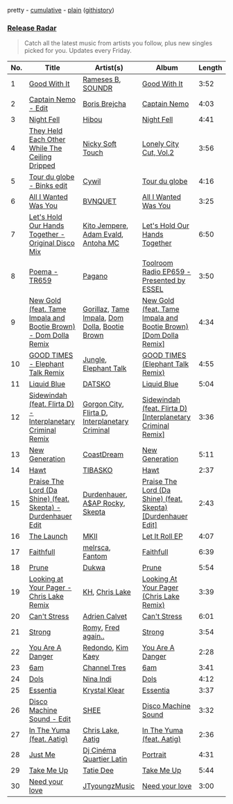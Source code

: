 pretty - [cumulative](/playlists/cumulative/Release%20Radar.md) - [plain](/playlists/plain/37i9dQZEVXbsudmxBFKW7G) ([githistory](https://github.githistory.xyz/vitokorn/spotify-playlist-archive/blob/master/playlists/plain/37i9dQZEVXbsudmxBFKW7G))

### [Release Radar](https://open.spotify.com/playlist/37i9dQZEVXbsudmxBFKW7G)

> Catch all the latest music from artists you follow, plus new singles picked for you. Updates every Friday.

| No. | Title | Artist(s) | Album | Length |
|---|---|---|---|---|
| 1 | [Good With It](https://open.spotify.com/track/3YOaNc8IzHkGCKqoP4ePBa) | [Rameses B](https://open.spotify.com/artist/06EfEcjc0vdvI6VNL0soIO), [SOUNDR](https://open.spotify.com/artist/0YnlfML5Nu6DrpCshXMH0X) | [Good With It](https://open.spotify.com/album/0RtdWilPUDpbDjs4Gc8yV5) | 3:52 |
| 2 | [Captain Nemo - Edit](https://open.spotify.com/track/0vwwoC3JkR0Cinl4i3DqU6) | [Boris Brejcha](https://open.spotify.com/artist/6caPJFLv1wesmM7gwK1ACy) | [Captain Nemo](https://open.spotify.com/album/7cfkSlQnFIzK5T5ZT8Q1mu) | 4:03 |
| 3 | [Night Fell](https://open.spotify.com/track/0eNfbilBBIfFrX4p3kJvCG) | [Hibou](https://open.spotify.com/artist/60S3PHPmmVaBxa0zrcAiHq) | [Night Fell](https://open.spotify.com/album/1xW25LSEhasOLciPy5yTFq) | 4:41 |
| 4 | [They Held Each Other While The Ceiling Dripped](https://open.spotify.com/track/1aLVIix0V8FBuwH5WM66vj) | [Nicky Soft Touch](https://open.spotify.com/artist/4UnRBcKqtCjcK8sqTR2MRc) | [Lonely City Cut, Vol.2](https://open.spotify.com/album/207GTcHwSPJUvSntDgiULj) | 3:56 |
| 5 | [Tour du globe - Binks edit](https://open.spotify.com/track/6macjKQaNAWxikc5g063WL) | [Cywil](https://open.spotify.com/artist/4UTCPF9RGPDlFbqEbvGIWx) | [Tour du globe](https://open.spotify.com/album/3PW1PZRVG6nEVv4WcqMLZW) | 4:16 |
| 6 | [All I Wanted Was You](https://open.spotify.com/track/1s8kthHLcUkXbKGnWvTFOY) | [BVNQUET](https://open.spotify.com/artist/3kS6ce97k6g4h7V1OdlMxv) | [All I Wanted Was You](https://open.spotify.com/album/3u8d3ds4Wt6pICPPmerR5d) | 3:25 |
| 7 | [Let's Hold Our Hands Together - Original Disco Mix](https://open.spotify.com/track/4KJrHu2tjoSXj9YzW7xBkZ) | [Kito Jempere](https://open.spotify.com/artist/1rcYZdCzi3poheNNvupX7K), [Adam Evald](https://open.spotify.com/artist/2ogRKEmGYMzhPjBY3rfcA4), [Antoha MC](https://open.spotify.com/artist/6OqmKFaRcw0f23m5PQ9CrL) | [Let's Hold Our Hands Together](https://open.spotify.com/album/4aEfu8goGRyP3bjsMAkDkY) | 6:50 |
| 8 | [Poema - TR659](https://open.spotify.com/track/0d9GNHLxeznTW6br72HBLU) | [Pagano](https://open.spotify.com/artist/3j2JOqx0mLDrHZzm9TVT3G) | [Toolroom Radio EP659 - Presented by ESSEL](https://open.spotify.com/album/1bUWsecJrElSEwmjBGElVK) | 3:50 |
| 9 | [New Gold (feat. Tame Impala and Bootie Brown) - Dom Dolla Remix](https://open.spotify.com/track/2c3KCGq6UojB2c8UAFrRON) | [Gorillaz](https://open.spotify.com/artist/3AA28KZvwAUcZuOKwyblJQ), [Tame Impala](https://open.spotify.com/artist/5INjqkS1o8h1imAzPqGZBb), [Dom Dolla](https://open.spotify.com/artist/205i7E8fNVfojowcQSfK9m), [Bootie Brown](https://open.spotify.com/artist/6GI3CJjT2bOnMfprCpjT1d) | [New Gold (feat. Tame Impala and Bootie Brown) [Dom Dolla Remix]](https://open.spotify.com/album/7BVQ5jsPNkmQUnlOU0mg6e) | 4:34 |
| 10 | [GOOD TIMES - Elephant Talk Remix](https://open.spotify.com/track/3xsNTAAseZTnt9qeYBZVvA) | [Jungle](https://open.spotify.com/artist/59oA5WbbQvomJz2BuRG071), [Elephant Talk](https://open.spotify.com/artist/01I8z0hww0EwLAM2P8OJHX) | [GOOD TIMES (Elephant Talk Remix)](https://open.spotify.com/album/0EsDadPHEGIW5KmdR46dRP) | 4:55 |
| 11 | [Liquid Blue](https://open.spotify.com/track/6EF17DE6OIZ5omxBTowCVv) | [DATSKO](https://open.spotify.com/artist/2b1Yc522In2BV3Q1fj2JzY) | [Liquid Blue](https://open.spotify.com/album/2ygM2w1Tp2BRNuVpQfv3Zb) | 5:04 |
| 12 | [Sidewindah (feat. Flirta D) - Interplanetary Criminal Remix](https://open.spotify.com/track/40jqUyfGoCQaZnUMIGdHSD) | [Gorgon City](https://open.spotify.com/artist/4VNQWV2y1E97Eqo2D5UTjx), [Flirta D](https://open.spotify.com/artist/2G9VTaPA12WZVovEImUtsR), [Interplanetary Criminal](https://open.spotify.com/artist/6uJ51uV5rYzu1MJkC4CceI) | [Sidewindah (feat. Flirta D) [Interplanetary Criminal Remix]](https://open.spotify.com/album/5vCsrgumUZbbYEIqdTmXYu) | 3:36 |
| 13 | [New Generation](https://open.spotify.com/track/68pm4hZ1UVyRvdAz1YMDff) | [CoastDream](https://open.spotify.com/artist/5gAUJ7O7zhAFz8RIOdSS7T) | [New Generation](https://open.spotify.com/album/0xFxId0YeUxCINcUxSPcAq) | 5:11 |
| 14 | [Hawt](https://open.spotify.com/track/2K6qq0V7jXSlhucLr8R74Z) | [TIBASKO](https://open.spotify.com/artist/6xq7g0E52yq4y8Op9X82Uo) | [Hawt](https://open.spotify.com/album/2pAXyc02IaCw8JOPjoDVLM) | 2:37 |
| 15 | [Praise The Lord (Da Shine) (feat. Skepta) - Durdenhauer Edit](https://open.spotify.com/track/7jQkiAaa4XYYsPH3rcfcWo) | [Durdenhauer](https://open.spotify.com/artist/2CaWJMR1eyvq8n5h96ggJC), [A$AP Rocky](https://open.spotify.com/artist/13ubrt8QOOCPljQ2FL1Kca), [Skepta](https://open.spotify.com/artist/2p1fiYHYiXz9qi0JJyxBzN) | [Praise The Lord (Da Shine) (feat. Skepta) [Durdenhauer Edit]](https://open.spotify.com/album/6uVc1jXybFsyaLi48p8zYu) | 2:43 |
| 16 | [The Launch](https://open.spotify.com/track/0BPMAJ3qj7tyLobSwKa09y) | [MKII](https://open.spotify.com/artist/5f3LuTeqMEAwXLyyCHXlLq) | [Let It Roll EP](https://open.spotify.com/album/3JFiIWbmqaqPaZmvAATyVr) | 4:07 |
| 17 | [Faithfull](https://open.spotify.com/track/39MeC0zxTvFOw80JKamz3Q) | [melrsca](https://open.spotify.com/artist/6pChok9x23nEKpnFdzajui), [Fantom](https://open.spotify.com/artist/7xiTpGMVFO1o2oakfqPsA0) | [Faithfull](https://open.spotify.com/album/6MnT6iQ4h1cFWB2BG9MmVu) | 6:39 |
| 18 | [Prune](https://open.spotify.com/track/21LIi054mLNGDHZkuBMXCY) | [Dukwa](https://open.spotify.com/artist/7foiHDFvNIouC0QFaaKXeq) | [Prune](https://open.spotify.com/album/3VbBdqVUkxlgzggtZ5lPEY) | 5:54 |
| 19 | [Looking at Your Pager - Chris Lake Remix](https://open.spotify.com/track/19IYiA9TCmbCet65fZZhhN) | [KH](https://open.spotify.com/artist/7nwdEDnfgNpPhWQCXX3KSx), [Chris Lake](https://open.spotify.com/artist/5Igpc9iLZ3YGtKeYfSrrOE) | [Looking At Your Pager (Chris Lake Remix)](https://open.spotify.com/album/1kdnF2ZYbBEh14FYvy1lcv) | 3:39 |
| 20 | [Can't Stress](https://open.spotify.com/track/2f3TI68esQ1wwK0NEIRbEW) | [Adrien Calvet](https://open.spotify.com/artist/4u29f7PSq3kGpA1LINRIRg) | [Can't Stress](https://open.spotify.com/album/5mxredC63bJGsKrhrNpdEG) | 6:01 |
| 21 | [Strong](https://open.spotify.com/track/5bF00VrMY3FwnQDgoP4Gnk) | [Romy](https://open.spotify.com/artist/3X2DdnmoANw8Rg8luHyZQb), [Fred again..](https://open.spotify.com/artist/4oLeXFyACqeem2VImYeBFe) | [Strong](https://open.spotify.com/album/4feYoBaeQJUrYygOD4A0DF) | 3:54 |
| 22 | [You Are A Danger](https://open.spotify.com/track/34bDBmzjRFp687olZS62CT) | [Redondo](https://open.spotify.com/artist/3T0HSMgUpuH1hXbT1JPwQF), [Kim Kaey](https://open.spotify.com/artist/29c2vtSHCC1QvGh29zEfpy) | [You Are A Danger](https://open.spotify.com/album/7K7g0WcV5RkxUqqYjteIZ1) | 2:28 |
| 23 | [6am](https://open.spotify.com/track/1lx452Y4CLMvIois88vwBr) | [Channel Tres](https://open.spotify.com/artist/4cUkGQyhLFqKHBtL58HYVp) | [6am](https://open.spotify.com/album/2pyGNsIfsvhBLb2GrQ9Orm) | 3:41 |
| 24 | [Dols](https://open.spotify.com/track/2yGFCb0wj6S4dq6iSL1M4B) | [Nina Indi](https://open.spotify.com/artist/07k6VJfvxao4U4Gqg3LTeD) | [Dols](https://open.spotify.com/album/7jbPl7TyEzkYzjSbmFbmnc) | 4:12 |
| 25 | [Essentia](https://open.spotify.com/track/4QreGo9Ivksjv4c3Bnk5f3) | [Krystal Klear](https://open.spotify.com/artist/0jqr8aeeHSn5pMEVD4aTrI) | [Essentia](https://open.spotify.com/album/1ZqUztzABhkd9JkDpih6np) | 3:37 |
| 26 | [Disco Machine Sound - Edit](https://open.spotify.com/track/0NXuHz3OxNd0jZtGeqgR6v) | [SHEE](https://open.spotify.com/artist/1jrRLqDsOOKIagQXYPq2Iv) | [Disco Machine Sound](https://open.spotify.com/album/5Qf2vNd2WFJCYfZnJ9nZzF) | 3:32 |
| 27 | [In The Yuma (feat. Aatig)](https://open.spotify.com/track/2e2yKavdT6WQzzMHwNtPFa) | [Chris Lake](https://open.spotify.com/artist/5Igpc9iLZ3YGtKeYfSrrOE), [Aatig](https://open.spotify.com/artist/21OabQwzpxuFNxp7p781Ao) | [In The Yuma (feat. Aatig)](https://open.spotify.com/album/0JjZ7kWBexlcQJMCpZ2MZF) | 2:36 |
| 28 | [Just Me](https://open.spotify.com/track/1Ck0PMAL6ULPnokNMZAZgf) | [Dj Cinéma Quartier Latin](https://open.spotify.com/artist/3nI698C0lc7EpVCIDShUgD) | [Portrait](https://open.spotify.com/album/0JqZctOFhIgd0BnQ2RseAy) | 4:31 |
| 29 | [Take Me Up](https://open.spotify.com/track/0mI6iQfSnaZtSFLDTd0rqt) | [Tatie Dee](https://open.spotify.com/artist/2myew43mloLY5KDXpMZw3B) | [Take Me Up](https://open.spotify.com/album/4Rt6u4mhEfjuZEnhY5twJy) | 5:44 |
| 30 | [Need your love](https://open.spotify.com/track/2wymuTh9UMyYkSYLdxtXKF) | [JTyoungzMusic](https://open.spotify.com/artist/7Lcm07msZug4d5dONjvgOl) | [Need your love](https://open.spotify.com/album/5foNH0OlfdIk9iQwNtxUGR) | 3:00 |